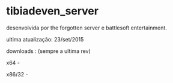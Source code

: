 # tibiadeven_server
desenvolvida por the forgotten server e battlesoft entertainment.

ultima atualização: 23/set/2015

downloads : (sempre a ultima rev)

x64 -

x86/32 -
